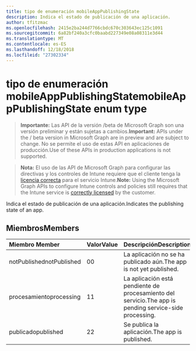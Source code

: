 ```yaml
---
title: tipo de enumeración mobileAppPublishingState
description: Indica el estado de publicación de una aplicación.
author: tfitzmac
ms.openlocfilehash: 2415e2ba244d7766cbdc670c303643ec125c1091
ms.sourcegitcommit: 6a82bf240a3cfc0baabd227349e08a08311e3d44
ms.translationtype: MT
ms.contentlocale: es-ES
ms.lasthandoff: 12/18/2018
ms.locfileid: "27302334"
---
```

# <a name="mobileapppublishingstate-enum-type"></a><span data-ttu-id="6834b-103">tipo de enumeración mobileAppPublishingState</span><span class="sxs-lookup"><span data-stu-id="6834b-103">mobileAppPublishingState enum type</span></span>

> <span data-ttu-id="6834b-104">**Importante:** Las API de la versión /beta de Microsoft Graph son una versión preliminar y están sujetas a cambios.</span><span class="sxs-lookup"><span data-stu-id="6834b-104">**Important:** APIs under the / beta version in Microsoft Graph are in preview and are subject to change.</span></span> <span data-ttu-id="6834b-105">No se permite el uso de estas API en aplicaciones de producción.</span><span class="sxs-lookup"><span data-stu-id="6834b-105">Use of these APIs in production applications is not supported.</span></span>

> <span data-ttu-id="6834b-106">**Nota:** El uso de las API de Microsoft Graph para configurar las directivas y los controles de Intune requiere que el cliente tenga la [licencia correcta](https://go.microsoft.com/fwlink/?linkid=839381) para el servicio Intune.</span><span class="sxs-lookup"><span data-stu-id="6834b-106">**Note:** Using the Microsoft Graph APIs to configure Intune controls and policies still requires that the Intune service is [correctly licensed](https://go.microsoft.com/fwlink/?linkid=839381) by the customer.</span></span>

<span data-ttu-id="6834b-107">Indica el estado de publicación de una aplicación.</span><span class="sxs-lookup"><span data-stu-id="6834b-107">Indicates the publishing state of an app.</span></span>
## <a name="members"></a><span data-ttu-id="6834b-108">Miembros</span><span class="sxs-lookup"><span data-stu-id="6834b-108">Members</span></span>
|<span data-ttu-id="6834b-109">Miembro	</span><span class="sxs-lookup"><span data-stu-id="6834b-109">Member</span></span>|<span data-ttu-id="6834b-110">Valor</span><span class="sxs-lookup"><span data-stu-id="6834b-110">Value</span></span>|<span data-ttu-id="6834b-111">Descripción</span><span class="sxs-lookup"><span data-stu-id="6834b-111">Description</span></span>|
|:---|:---|:---|
|<span data-ttu-id="6834b-112">notPublished</span><span class="sxs-lookup"><span data-stu-id="6834b-112">notPublished</span></span>|<span data-ttu-id="6834b-113">0</span><span class="sxs-lookup"><span data-stu-id="6834b-113">0</span></span>|<span data-ttu-id="6834b-114">La aplicación no se ha publicado aún.</span><span class="sxs-lookup"><span data-stu-id="6834b-114">The app is not yet published.</span></span>|
|<span data-ttu-id="6834b-115">procesamiento</span><span class="sxs-lookup"><span data-stu-id="6834b-115">processing</span></span>|<span data-ttu-id="6834b-116">1</span><span class="sxs-lookup"><span data-stu-id="6834b-116">1</span></span>|<span data-ttu-id="6834b-117">La aplicación está pendiente de procesamiento del servicio.</span><span class="sxs-lookup"><span data-stu-id="6834b-117">The app is pending service-side processing.</span></span>|
|<span data-ttu-id="6834b-118">publicado</span><span class="sxs-lookup"><span data-stu-id="6834b-118">published</span></span>|<span data-ttu-id="6834b-119">2</span><span class="sxs-lookup"><span data-stu-id="6834b-119">2</span></span>|<span data-ttu-id="6834b-120">Se publica la aplicación.</span><span class="sxs-lookup"><span data-stu-id="6834b-120">The app is published.</span></span>|





